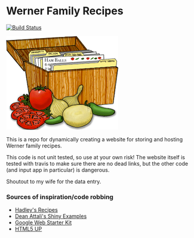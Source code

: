 # Werner Family Recipes

[![Build Status](https://travis-ci.org/jmwerner/recipes.svg?branch=gh-pages)](https://travis-ci.org/jmwerner/recipes)

![Recipe Cards](website/images/recipe_card.png)

This is a repo for dynamically creating a website for storing and hosting Werner family recipes. 

This code is not unit tested, so use at your own risk! The website itself is tested with travis to make sure there are no dead links, but the other code (and input app in particular) is dangerous. 

Shoutout to my wife for the data entry.

### Sources of inspiration/code robbing
* [Hadley's Recipes](https://github.com/hadley/recipes)
* [Dean Attali's Shiny Examples](https://github.com/daattali/shiny-server/tree/master/mimic-google-form)
* [Google Web Starter Kit](https://github.com/google/web-starter-kit)
* [HTML5 UP](https://html5up.net/)